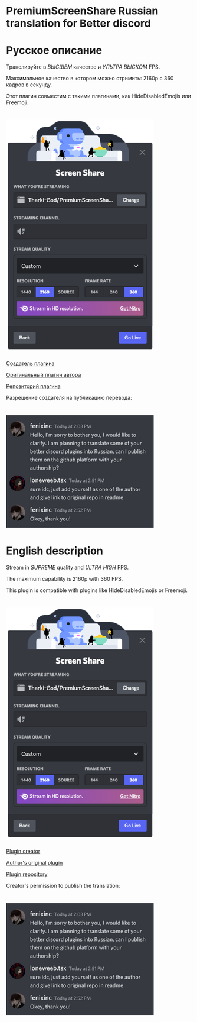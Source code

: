 # PremiumScreenShare Russian translation for Better discord

 # Русское описание
 Транслируйте в *ВЫСШЕМ* качестве и *УЛЬТРА ВЫСКОМ* FPS.

Максимальное качество в котором можно стримить: 2160p с 360 кадров в секунду.

Этот плагин совместим с такими плагинами, как HideDisabledEmojis или Freemoji.

<h1>
    <img src="img/Discord.png" alt="Discord" width="400" /> 
</h1>

[Создатель плагина](https://github.com/Tharki-God)

[Оригинальный плагин автора](https://tharki-god.github.io/BetterDiscordPlugins/PremiumScreenShare.plugin.js)

[Репозиторий плагина](https://github.com/Tharki-God/BetterDiscordPlugins)

Разрешение создателя на публикацию перевода:
<h1>
    <img src="img/Permission.png" alt="Permission" width="400" /> 
</h1>
 
# English description
 Stream in *SUPREME* quality and *ULTRA HIGH* FPS.

The maximum capability is 2160p with 360 FPS.

This plugin is compatible with plugins like HideDisabledEmojis or Freemoji.

<h1>
    <img src="img/Discord.png" alt="Discord" width="400" /> 
</h1>

[Plugin creator](https://github.com/Tharki-God)

[Author's original plugin](https://tharki-god.github.io/BetterDiscordPlugins/PremiumScreenShare.plugin.js)

[Plugin repository](https://github.com/Tharki-God/BetterDiscordPlugins)

Creator's permission to publish the translation:

<h1>
    <img src="img/Permission.png" alt="Permission" width="400" /> 
</h1>
